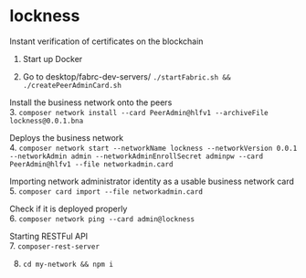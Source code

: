 # lockness

Instant verification of certificates on the blockchain

1. Start up Docker

2. Go to desktop/fabrc-dev-servers/
```./startFabric.sh && ./createPeerAdminCard.sh```

Install the business network onto the peers  
3. ```composer network install --card PeerAdmin@hlfv1 --archiveFile lockness@0.0.1.bna```

Deploys the business network  
4. ```composer network start --networkName lockness --networkVersion 0.0.1 --networkAdmin admin --networkAdminEnrollSecret adminpw --card PeerAdmin@hlfv1 --file networkadmin.card```

Importing network administrator identity as a usable business network card  
5. ```composer card import --file networkadmin.card```


Check if it is deployed properly  
6. ```composer network ping --card admin@lockness```

Starting RESTFul API  
7. ```composer-rest-server```

8. ```cd my-network && npm i```
